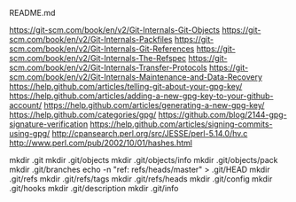 README.md

https://git-scm.com/book/en/v2/Git-Internals-Git-Objects
https://git-scm.com/book/en/v2/Git-Internals-Packfiles
https://git-scm.com/book/en/v2/Git-Internals-Git-References
https://git-scm.com/book/en/v2/Git-Internals-The-Refspec
https://git-scm.com/book/en/v2/Git-Internals-Transfer-Protocols
https://git-scm.com/book/en/v2/Git-Internals-Maintenance-and-Data-Recovery
https://help.github.com/articles/telling-git-about-your-gpg-key/
https://help.github.com/articles/adding-a-new-gpg-key-to-your-github-account/
https://help.github.com/articles/generating-a-new-gpg-key/
https://help.github.com/categories/gpg/
https://github.com/blog/2144-gpg-signature-verification
https://help.github.com/articles/signing-commits-using-gpg/
http://cpansearch.perl.org/src/JESSE/perl-5.14.0/hv.c
http://www.perl.com/pub/2002/10/01/hashes.html

mkdir .git
mkdir .git/objects
mkdir .git/objects/info
mkdir .git/objects/pack
mkdir .git/branches
echo -n "ref: refs/heads/master" > .git/HEAD
mkdir .git/refs
mkdir .git/refs/tags
mkdir .git/refs/heads
mkdir .git/config
mkdir .git/hooks
mkdir .git/description
mkdir .git/info
